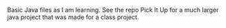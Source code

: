 Basic Java files as I am learning. See the repo Pick It Up for a much larger java project that was
made for a class project.
